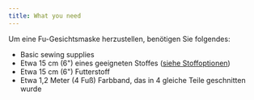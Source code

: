 ```yaml
---
title: What you need
---
```


Um eine Fu-Gesichtsmaske herzustellen, benötigen Sie folgendes:

- Basic sewing supplies
- Etwa 15 cm (6") eines geeigneten Stoffes ([siehe Stoffoptionen](/docs/docs/patterns/fu/fabric/))
- Etwa 15 cm (6") Futterstoff
- Etwa 1,2 Meter (4 Fuß) Farbband, das in 4 gleiche Teile geschnitten wurde

